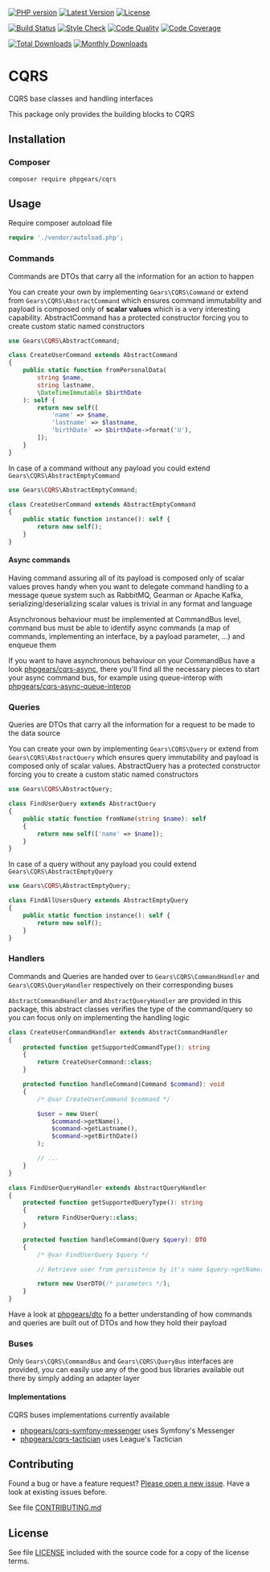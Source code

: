 [![PHP version](https://img.shields.io/badge/PHP-%3E%3D7.1-8892BF.svg?style=flat-square)](http://php.net)
[![Latest Version](https://img.shields.io/packagist/v/phpgears/cqrs.svg?style=flat-square)](https://packagist.org/packages/phpgears/cqrs)
[![License](https://img.shields.io/github/license/phpgears/cqrs.svg?style=flat-square)](https://github.com/phpgears/cqrs/blob/master/LICENSE)

[![Build Status](https://img.shields.io/travis/phpgears/cqrs.svg?style=flat-square)](https://travis-ci.org/phpgears/cqrs)
[![Style Check](https://styleci.io/repos/149037552/shield)](https://styleci.io/repos/149037552)
[![Code Quality](https://img.shields.io/scrutinizer/g/phpgears/cqrs.svg?style=flat-square)](https://scrutinizer-ci.com/g/phpgears/cqrs)
[![Code Coverage](https://img.shields.io/coveralls/phpgears/cqrs.svg?style=flat-square)](https://coveralls.io/github/phpgears/cqrs)

[![Total Downloads](https://img.shields.io/packagist/dt/phpgears/cqrs.svg?style=flat-square)](https://packagist.org/packages/phpgears/cqrs/stats)
[![Monthly Downloads](https://img.shields.io/packagist/dm/phpgears/cqrs.svg?style=flat-square)](https://packagist.org/packages/phpgears/cqrs/stats)

# CQRS

CQRS base classes and handling interfaces

This package only provides the building blocks to CQRS

## Installation

### Composer

```
composer require phpgears/cqrs
```

## Usage

Require composer autoload file

```php
require './vendor/autoload.php';
```

### Commands

Commands are DTOs that carry all the information for an action to happen

You can create your own by implementing `Gears\CQRS\Command` or extend from `Gears\CQRS\AbstractCommand` which ensures command immutability and payload is composed only of **scalar values** which is a very interesting capability. AbstractCommand has a protected constructor forcing you to create custom static named constructors

```php
use Gears\CQRS\AbstractCommand;

class CreateUserCommand extends AbstractCommand
{
    public static function fromPersonalData(
        string $name,
        string lastname,
        \DateTimeImmutable $birthDate
    ): self {
        return new self([
            'name' => $name,
            'lastname' => $lastname,
            'birthDate' => $birthDate->format('U'),
        ]);
    }
}
```

In case of a command without any payload you could extend `Gears\CQRS\AbstractEmptyCommand`

```php
use Gears\CQRS\AbstractEmptyCommand;

class CreateUserCommand extends AbstractEmptyCommand
{
    public static function instance(): self {
        return new self();
    }
}
```

#### Async commands

Having command assuring all of its payload is composed only of scalar values proves handy when you want to delegate command handling to a message queue system such as RabbitMQ, Gearman or Apache Kafka, serializing/deserializing scalar values is trivial in any format and language

Asynchronous behaviour must be implemented at CommandBus level, command bus must be able to identify async commands (a map of commands, implementing an interface, by a payload parameter, ...) and enqueue them 

If you want to have asynchronous behaviour on your CommandBus have a look [phpgears/cqrs-async](https://github.com/phpgears/cqrs-async), there you'll find all the necessary pieces to start your async command bus, for example using queue-interop with [phpgears/cqrs-async-queue-interop](https://github.com/phpgears/cqrs-async-queue-interop)

### Queries

Queries are DTOs that carry all the information for a request to be made to the data source
 
 You can create your own by implementing `Gears\CQRS\Query` or extend from `Gears\CQRS\AbstractQuery` which ensures query immutability and payload is composed only of scalar values. AbstractQuery has a protected constructor forcing you to create a custom static named constructors

```php
use Gears\CQRS\AbstractQuery;

class FindUserQuery extends AbstractQuery
{
    public static function fromName(string $name): self 
    {
        return new self(['name' => $name]);
    }
}
```

In case of a query without any payload you could extend `Gears\CQRS\AbstractEmptyQuery`

```php
use Gears\CQRS\AbstractEmptyQuery;

class FindAllUsersQuery extends AbstractEmptyQuery
{
    public static function instance(): self {
        return new self();
    }
}
```

### Handlers

Commands and Queries are handed over to `Gears\CQRS\CommandHandler` and `Gears\CQRS\QueryHandler` respectively on their corresponding buses

`AbstractCommandHandler` and `AbstractQueryHandler` are provided in this package, this abstract classes verifies the type of the command/query so you can focus only on implementing the handling logic

```php
class CreateUserCommandHandler extends AbstractCommandHandler
{
    protected function getSupportedCommandType(): string
    {
        return CreateUserCommand::class;
    }

    protected function handleCommand(Command $command): void
    {
        /* @var CreateUserCommand $command */

        $user = new User(
            $command->getName(),
            $command->getLastname(),
            $command->getBirthDate()
        );

        // ...
    }
}

class FindUserQueryHandler extends AbstractQueryHandler
{
    protected function getSupportedQueryType(): string
    {
        return FindUserQuery::class;
    }

    protected function handleCommand(Query $query): DTO
    {
        /* @var FindUserQuery $query */

        // Retrieve user from persistence by it's name $query->getName()

        return new UserDTO(/* parameters */);
    }
}
```

Have a look at [phpgears/dto](https://github.com/phpgears/dto) fo a better understanding of how commands and queries are built out of DTOs and how they hold their payload

### Buses

Only `Gears\CQRS\CommandBus` and `Gears\CQRS\QueryBus` interfaces are provided, you can easily use any of the good bus libraries available out there by simply adding an adapter layer

#### Implementations

CQRS buses implementations currently available

* [phpgears/cqrs-symfony-messenger](https://github.com/phpgears/cqrs-symfony-messenger) uses Symfony's Messenger
* [phpgears/cqrs-tactician](https://github.com/phpgears/cqrs-tactician) uses League's Tactician

## Contributing

Found a bug or have a feature request? [Please open a new issue](https://github.com/phpgears/cqrs/issues). Have a look at existing issues before.

See file [CONTRIBUTING.md](https://github.com/phpgears/cqrs/blob/master/CONTRIBUTING.md)

## License

See file [LICENSE](https://github.com/phpgears/cqrs/blob/master/LICENSE) included with the source code for a copy of the license terms.
